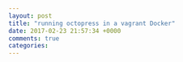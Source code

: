 ```yaml
---
layout: post
title: "running octopress in a vagrant Docker"
date: 2017-02-23 21:57:34 +0000
comments: true
categories: 
---
```

